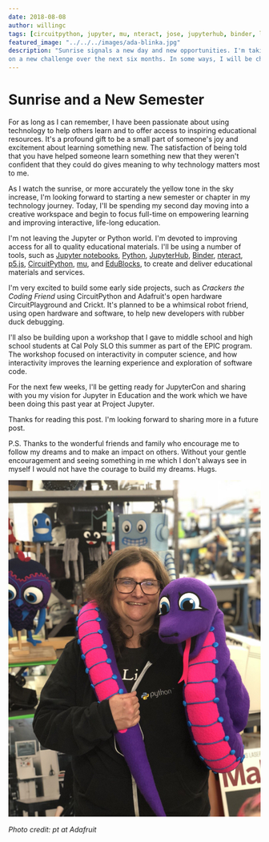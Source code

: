 ```yaml
---
date: 2018-08-08
author: willingc
tags: [circuitpython, jupyter, mu, nteract, jose, jupyterhub, binder, learning]
featured_image: "../../../images/ada-blinka.jpg"
description: "Sunrise signals a new day and new opportunities. I'm taking
on a new challenge over the next six months. In some ways, I will be changing my focus from developing Jupyter tools to sharing how to use these Jupyter tools as well as others, like nteract, CircuitPython, mu, EduBlocks and p5.js, to foster learning."
---
```


# Sunrise and a New Semester

For as long as I can remember, I have been passionate about using
technology to help others learn and to offer access to inspiring educational
resources. It's a profound gift to be a small part of someone's joy and
excitement about learning something new. The satisfaction of being told
that you have helped someone learn something new that they weren't
confident that they could do gives meaning to why technology matters
most to me.

As I watch the sunrise, or more accurately the yellow tone in the sky
increase, I'm looking forward to starting a new semester or chapter in
my technology journey. Today, I'll be spending my second day moving
into a creative workspace and begin to focus full-time on empowering
learning and improving interactive, life-long education.

I'm not leaving the Jupyter or Python world. I'm devoted to improving
access for all to quality educational materials. I'll be using a number
of tools, such as [Jupyter notebooks](https://jupyter.org), [Python](https://python.org), [JupyterHub](https://jupyterhub.readthedocs.io), [Binder](https://mybinder.org), [nteract](https://nteract.io),
[p5.js](https://p5js.org), [CircuitPython](https://github.com/adafruit/circuitpython), [mu](https://codewith.mu/), and [EduBlocks](https://edublocks.org/), to create and deliver educational materials and
services.

I'm very excited to build some early side projects, such as
_Crackers the Coding Friend_ using CircuitPython and Adafruit's open
hardware CircuitPlayground and Crickt. It's planned to be a
whimsical robot friend, using open hardware and software, to help new
developers with rubber duck debugging.

I'll also be building upon a workshop that I gave to middle school and
high school students at Cal Poly SLO this summer as part of the EPIC
program. The workshop focused on interactivity in computer science, and how
interactivity improves the learning experience and exploration of software
code.

For the next few weeks, I'll be getting ready for JupyterCon and sharing
with you my vision for Jupyter in Education and the work which we have
been doing this past year at Project Jupyter.

Thanks for reading this post. I'm looking forward to sharing more in a
future post.

P.S. Thanks to the wonderful friends and family who encourage me to follow
my dreams and to make an impact on others. Without your gentle encouragement
and seeing something in me which I don't always see in myself I would not
have the courage to build my dreams. Hugs.

![image alt text](../../../assets/images/ada-blinka.jpg)

_Photo credit: pt at Adafruit_
